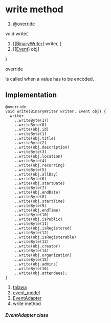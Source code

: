 
<div>

# write method

</div>


<div>

1.  @[override](https://api.flutter.dev/flutter/dart-core/override-constant.html)

</div>

void write(

1.  [[[BinaryWriter](https://pub.dev/documentation/hive/2.2.3/hive/BinaryWriter-class.md)]
    writer, ]
2.  [[[Event](../../models_events_event_model/Event-class.md)]
    obj]

)


override




Is called when a value has to be encoded.



## Implementation

``` language-dart
@override
void write(BinaryWriter writer, Event obj) {
  writer
    ..writeByte(17)
    ..writeByte(0)
    ..write(obj.id)
    ..writeByte(1)
    ..write(obj.title)
    ..writeByte(2)
    ..write(obj.description)
    ..writeByte(3)
    ..write(obj.location)
    ..writeByte(4)
    ..write(obj.recurring)
    ..writeByte(5)
    ..write(obj.allDay)
    ..writeByte(6)
    ..write(obj.startDate)
    ..writeByte(7)
    ..write(obj.endDate)
    ..writeByte(8)
    ..write(obj.startTime)
    ..writeByte(9)
    ..write(obj.endTime)
    ..writeByte(10)
    ..write(obj.isPublic)
    ..writeByte(11)
    ..write(obj.isRegistered)
    ..writeByte(12)
    ..write(obj.isRegisterable)
    ..writeByte(13)
    ..write(obj.creator)
    ..writeByte(14)
    ..write(obj.organization)
    ..writeByte(15)
    ..write(obj.admins)
    ..writeByte(16)
    ..write(obj.attendees);
}
```







1.  [talawa](../../index.md)
2.  [event_model](../../models_events_event_model/)
3.  [EventAdapter](../../models_events_event_model/EventAdapter-class.md)
4.  write method

##### EventAdapter class







